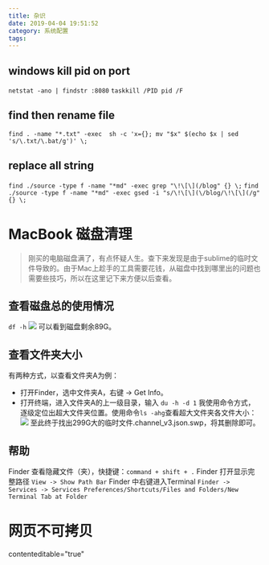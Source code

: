```yaml
---
title: 杂识
date: 2019-04-04 19:51:52
category: 系统配置
tags:
---
```

## windows kill pid on port
`netstat -ano | findstr :8080`
`taskkill /PID pid /F`

## find then rename file
`find . -name "*.txt" -exec  sh -c 'x={}; mv "$x" $(echo $x | sed 's/\.txt/\.bat/g')' \;`

## replace all string 
`find ./source -type f -name "*md" -exec grep "\!\[\](/blog" {} \;`
`find ./source -type f -name "*md" -exec gsed -i "s/\!\[\](\/blog/\!\[\](/g" {} \;`


# MacBook 磁盘清理
> 刚买的电脑磁盘满了，有点怀疑人生。查下来发现是由于sublime的临时文件导致的。由于Mac上趁手的工具需要花钱，从磁盘中找到哪里出的问题也需要些技巧，所以在这里记下来方便以后查看。

## 查看磁盘总的使用情况
`df -h`
![](http://ppdxz524p.bkt.clouddn.com/macClean/1.png)
可以看到磁盘剩余89G。

## 查看文件夹大小
有两种方式，以查看文件夹A为例：
- 打开Finder，选中文件夹A，右键 -> Get Info。
- 打开终端，进入文件夹A的上一级目录，输入 `du -h -d 1`
我使用命令方式，逐级定位出超大文件夹位置。使用命令`ls -ahg`查看超大文件夹各文件大小：
![](http://ppdxz524p.bkt.clouddn.com/macClean/2.png)
至此终于找出299G大的临时文件.channel_v3.json.swp，将其删除即可。

## 帮助
Finder 查看隐藏文件（夹），快捷键：`command + shift + .`
Finder 打开显示完整路径 `View -> Show Path Bar` 
Finder 中右键进入Terminal `Finder -> Services -> Services Preferences/Shortcuts/Files and Folders/New Terminal Tab at Folder` 

# 网页不可拷贝
contenteditable="true"

